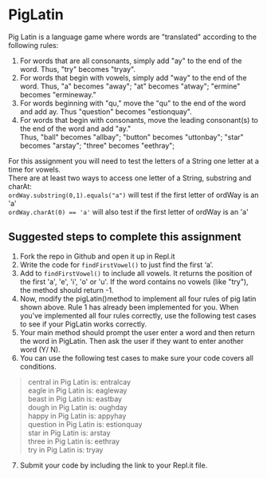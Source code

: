 # PigLatin

Pig Latin is a language game where words are "translated" according to the following rules:  

1.  For words that are all consonants, simply add "ay" to the end of the word. Thus, "try" becomes "tryay".  
2.  For words that begin with vowels, simply add "way" to the end of the word. Thus, "a" becomes "away"; "at" becomes "atway"; "ermine" becomes "ermineway."  
3.  For words beginning with "qu," move the "qu" to the end of the word and add ay. Thus "question" becomes "estionquay".  
4.  For words that begin with consonants, move the leading consonant(s) to the end of the word and add "ay."   
    Thus, "ball" becomes "allbay"; "button" becomes "uttonbay"; "star" becomes "arstay"; "three" becomes "eethray";  
    
For this assignment you will need to test the letters of a String one letter at a time for vowels.  
There are at least two ways to access one letter of a String, substring and charAt:  
  `ordWay.substring(0,1).equals("a")` will test if the first letter of ordWay is an 'a'  
  `ordWay.charAt(0) == 'a'` will also test if the first letter of ordWay is an 'a'  
  
  
## Suggested steps to complete this assignment  

1.  Fork the repo in Github and open it up in Repl.it  
2.  Write the code for `findFirstVowel()` to just find the first ‘a’.   
3.  Add to `findFirstVowel()` to include all vowels.  It returns the position of the first 'a', 'e', 'i', 'o' or 'u'. If the word contains no vowels (like "try"), the method should return -1.  
4.  Now, modify the pigLatin()method to implement all four rules of pig latin shown above. Rule 1 has already been implemented for you. When you've implemented all four rules correctly, use the following test cases to see if your PigLatin works correctly.   
5.  Your main method should prompt the user enter a word and then return the word in PigLatin.  Then ask the user if they want to enter another word (Y/ N).   
6.  You can use the following test cases to make sure your code covers all conditions.  

>central in Pig Latin is: entralcay  
>eagle in Pig Latin is: eagleway  
>beast in Pig Latin is: eastbay  
>dough in Pig Latin is: oughday  
>happy in Pig Latin is: appyhay  
>question in Pig Latin is: estionquay  
>star in Pig Latin is: arstay  
>three in Pig Latin is: eethray  
>try in Pig Latin is: tryay  

7.  Submit your code by including the link to your Repl.it file.  
